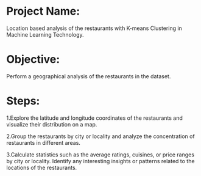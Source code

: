 # Project Name:
Location based analysis of the restaurants with K-means Clustering in Machine Learning Technology.

# Objective: 
Perform a geographical analysis of the restaurants in the dataset.

# Steps:

1.Explore the latitude and longitude coordinates of the restaurants and visualize their distribution on a map.

2.Group the restaurants by city or locality and analyze the concentration of restaurants in different areas.

3.Calculate statistics such as the average ratings, cuisines, or price ranges by city or locality. Identify any interesting insights or patterns related to the locations of the restaurants.


